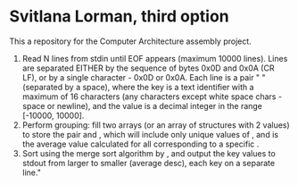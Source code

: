# Svitlana Lorman, third option
This a repository for the Computer Architecture assembly project.

1) Read N lines from stdin until EOF appears (maximum 10000 lines).
Lines are separated EITHER by the sequence of bytes 0x0D and 0x0A (CR LF), or by a single character - 0x0D or 0x0A.
Each line is a pair "<key> <value>" (separated by a space), where the key is a text identifier with a maximum of 16 characters (any characters except white space chars - space or newline), and the value is a decimal integer in the range [-10000, 10000].
2) Perform grouping: fill two arrays (or an array of structures with 2 values) to store the pair <key> and <average>, which will include only unique values of <key>, and <average> is the average value calculated for all <value> corresponding to a specific <key>.
3) Sort using the merge sort algorithm by <average>, and output the key values to stdout from larger to smaller (average desc), each key on a separate line."
